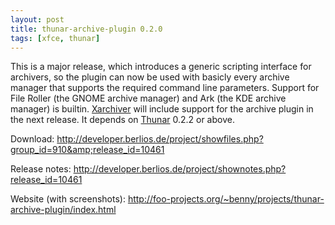 ```yaml
---
layout: post
title: thunar-archive-plugin 0.2.0
tags: [xfce, thunar]
---
```


This is a major release, which introduces a generic scripting interface for archivers, so the plugin can now be used with basicly every archive manager that supports the required command line parameters. Support for File Roller (the GNOME archive manager) and Ark (the KDE archive manager) is builtin. <a href="http://xarchiver.xfce.org/">Xarchiver</a> will include support for the archive plugin in the next release. It depends on <a href="http://thunar.xfce.org/">Thunar</a> 0.2.2 or above.

Download: <a href="http://developer.berlios.de/project/showfiles.php?group_id=910&amp;release_id=10461">http://developer.berlios.de/project/showfiles.php?group_id=910&amp;release_id=10461</a>

Release notes: <a href="http://developer.berlios.de/project/shownotes.php?release_id=10461">http://developer.berlios.de/project/shownotes.php?release_id=10461</a>

Website (with screenshots): <a href="http://foo-projects.org/~benny/projects/thunar-archive-plugin/index.html">http://foo-projects.org/~benny/projects/thunar-archive-plugin/index.html</a></p>

